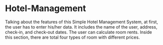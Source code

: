 # Hotel-Management
Talking about the features of this Simple Hotel Management System, at first, the user has to enter his/her data. It includes the name of the user, address, check-in, and check-out dates. The user can calculate room rents. Inside this section, there are total four types of room with different prices.
